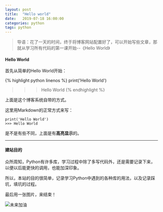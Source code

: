 ```yaml
---
layout: post
title:  "Hello world"
date:   2019-07-18 16:00:00
categories: python
tags: python
---
```


> 导语：花了一天的时间，终于将博客网站配置好了，可以开始写些文章，那就从学习所有代码的第一课开始--《Hello World》

#### Hello World

首先从简单的Hello World开始：

{% highlight python linenos %}
print('Hello World')
>>> Hello World
{% endhighlight %}

上面是这个博客系统自带的方式。

这里用Markdown的正常方式来写：

```
print('Hello World')
>>> Hello World
```

是不是有些不同，上面是有**高亮显示**的。

***

#### 建站目的

众所周知，Python有许多库，学习过程中除了多写代码外，还是需要记录下来，以便以后能更快的调用，也能加深印象。

所以，本站的目的很简单，记录学习Python中遇到的各种库的用法，以及记录踩坑，填坑的过程。

最后用一张图片，来结束！

![未来加油](https://cdn.pixabay.com/photo/2017/10/17/19/11/fantasy-2861815_960_720.jpg)

